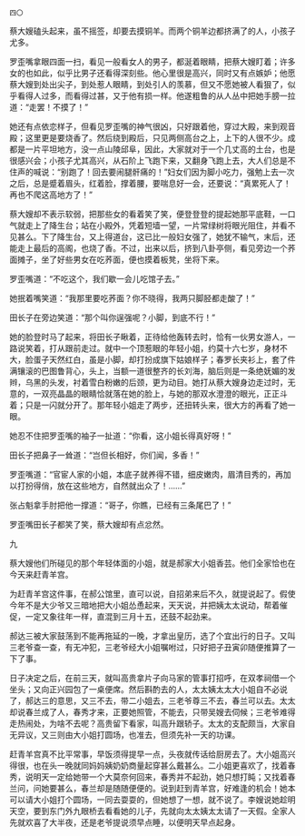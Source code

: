     四〇 

   蔡大嫂磕头起来，虽不摇签，却要去摸铜羊。而两个铜羊边都挤满了的人，小孩子尤多。

   罗歪嘴拿眼四面一扫，看见一般看女人的男子，都涎着眼睛，把蔡大嫂盯着；许多女的也如此，似乎比男子还看得深刻些。他心里很是高兴，同时又有点嫉妒；他愿蔡大嫂到处出尖子，到处惹人眼睛，到处引人的羡慕，但又不愿她被人看狠了，似乎看得人过多，而看得过甚，又于他有损一样。他遂粗鲁的从人丛中把她手膀一拉道：“走罢！不摸了！”

   她还有点依恋样子，但看见罗歪嘴的神气很凶，只好跟着他，穿过大殿，来到观音殿；这里更是要烧香了。然后绕到殿后，只见两侧高台之上，上下的人很不少。成都是一片平坦地方，没一点山陵邱阜，因此，大家就对于一个几丈高的土台，也是很感兴会；小孩子尤其高兴，从石阶上飞跑下来，又翻身飞跑上去，大人们总是不住声的喊说：“别跑了！回去要闹腿骭痛的！”妇女们因为脚小吃力，强勉上去一次之后，总是蹙着眉头，红着脸，撑着腰，要喘息好一会，还要说：“真累死人了！再也不爬这高地方了！”

   蔡大嫂却不表示软弱，把那些女的看着笑了笑，便登登登的提起她那平底鞋，一口气就走上了降生台；站在小殿外，凭着短墙一望，一片常绿树将眼光阻住，并看不见甚么。下了降生台，又上得道台，这已比一般妇女强了，她犹不输气，末后，还能走上最后的高阁，也烧了香。不过，出来以后，挤到八卦亭侧，看见旁边一个荞面摊子，坐了好些男女在吃荞面，便也摸着板凳，坐将下来。

   罗歪嘴道：“不吃这个，我们歇一会儿吃馆子去。”

   她抿着嘴笑道：“我那里要吃荞面？你不晓得，我两只脚胫都走酸了！”

   田长子在旁边笑道：“那个叫你逞强呢？小脚，到底不行！”

   她的脸登时马了起来，将田长子瞅着，正待给他轰转去时，恰有一伙男女游人，一路说笑着，打从跟前走过。就中一个顶惹眼的年轻小姐，约莫十六七岁，身材不大，脸蛋子天然红白，虽是小脚，却打扮成旗下姑娘样子；春罗长夹衫上，套了件满镶滚的巴图鲁背心，头上，当额一道很整齐的长刘海，脑后则是一条绝妩媚的发辫，乌黑的头发，衬着雪白粉嫩的后颈，更为动目。她打从蔡大嫂身边走过时，无意的，一双亮晶晶的眼睛恰就落在她的脸上，与她的那双水澄澄的眼光，正正斗着；只是一闪就分开了。那年轻小姐走了两步，还扭转头来，很大方的再看了她一眼。

   她忍不住把罗歪嘴的袖子一扯道：“你看，这小姐长得真好呀！”

   田长子把鼻子一耸道：“岂但长相好，你们闻，多香！”

   罗歪嘴道：“官宦人家的小姐，本底子就养得不错，细皮嫩肉，眉清目秀的，再加以打扮得俏，放在这些地方，自然就出众了！……”

   张占魁拿手肘把他一撑道：“哥子，你瞧，已经有三条尾巴了！”

   罗歪嘴田长子都笑了笑，蔡大嫂却有点忿然。

   九

   蔡大嫂他们所碰见的那个年轻体面的小姐，就是郝家大小姐香芸。他们全家恰也在今天来赶青羊宫。

   为赶青羊宫这件事，在郝公馆里，直可以说，自招弟来后不久，就提说起了。假使今年不是大少爷又三暗地把大小姐怂恿起来，天天说，并把姨太太说动，帮着催促，一定又象往年一样，直混到三月十五，还鼓不起劲来。

   郝达三被大家鼓荡到不能再拖延的一晚，才拿出皇历，选了个宜出行的日子。又叫三老爷查一查，有无冲犯，三老爷经大小姐嘱咐过，只好把子丑寅卯随便推算了一下了事。

   日子决定之后，在前三天，就叫高贵拿片子向马家的管事打招呼，在双孝祠借一个坐头；又向正兴园包了一桌便席。然后斟酌去的人，太太姨太太大小姐自不必说了，郝达三的意思，又三不去，带二小姐去，三老爷尊三不去，春兰可以去。太太却说春兰成了人，春秀才来，正要她照管，不能去，只带吴嫂去伺候；三老爷难得走热闹处，为啥不去呢？高贵留下看家，叫高升跟轿子。太太的支配颇当，大家自无异议，又三则由大小姐打圆场，也准去，但须先补一天的功课。

   赶青羊宫真不比平常事，早饭须得提早一点，头夜就传话给厨房去了。大小姐高兴得很，也在头一晚就同妈妈姨奶奶商量起穿甚么戴甚么。二小姐更喜欢了，找着春秀，说明天一定给她带一个大莫奈何回来，春秀并不起劲，她只想打盹；又找着春兰问，问她要甚么，春兰却是随随便便的。说到赶到青羊宫，好难逢的机会！她本可以请大小姐打个圆场，一同去耍耍的，但她想了一想，就不说了。李嫂说她趁明天空，要到东门外九眼桥去看看她的儿子，先就向太太姨太太请了一天假。全家人先就欢喜了大半夜，还是老爷提说须早点睡，以便明天早点起身。

